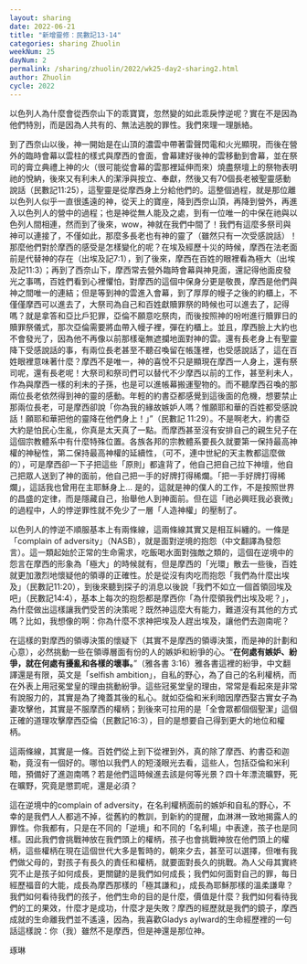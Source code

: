 ```yaml
---
layout: sharing
date: 2022-06-21
title: "新增靈修：民數記13-14"
categories: sharing Zhuolin
weekNum: 25
dayNum: 2
permalink: /sharing/zhuolin/2022/wk25-day2-sharing2.html
author: Zhuolin
cycle: 2022
---  
```


以色列人為什麼會從西奈山下的乖寶寶，忽然變的如此乖戾悖逆呢？實在不是因為他們特別，而是因為人共有的、無法逃脫的罪性。我們來理一理脈絡。

到了西奈山以後，神一開始是在山頂的濃雲中帶著雷聲閃電和火光顯現，而後在營外的臨時會幕以雲柱的樣式與摩西的會面，會幕建好後神的雲移動到會幕，並在祭司的膏立典禮上神的火（很可能從會幕的雲那裡延伸而來）燒盡祭壇上的祭物表明祂的悅納，後來又有利未人的潔淨與按立、奉獻，然後又有70個長老被聖靈感動說話（民數記11:25），這聖靈是從摩西身上分給他們的。這整個過程，就是那位離以色列人似乎一直很遙遠的神，從天上的寶座，降到西奈山頂，再降到營外，再進入以色列人的營中的過程；也是神從無人能及之處，到有一位唯一的中保在祂與以色列人間相連，然而到了後來，wow，神就在我們中間了！我們有這麼多祭司與神可以連接了，不僅如此，那麼多長老也有神的靈了（雖然只有一次受感說話）！那麼他們對於摩西的感受是怎樣變化的呢？在埃及經歷十災的時候，摩西在法老面前是代替神的存在（出埃及記7:1），到了後來，摩西在百姓的眼裡看為極大（出埃及記11:3）；再到了西奈山下，摩西常去營外臨時會幕與神見面，還記得他面皮發光之事嗎，百姓們看到心裡懼怕，對摩西的這個中保身分更是敬畏，摩西是他們與神之間唯一的連結；但是等到神的雲進入會幕，到了厚厚的幔子之後的約櫃上，不僅僅摩西可以進去了，大祭司為自己和百姓獻贖罪祭的時候也可以進去了，記得嗎？就是拿答和亞比戶犯罪，亞倫不願意吃祭肉，而後按照神的吩咐進行贖罪日的贖罪祭儀式，那次亞倫需要將血帶入幔子裡，彈在約櫃上。並且，摩西臉上大約也不會發光了，因為他不再像以前那樣毫無遮攔地面對神的雲。還有長老身上有聖靈降下受感說話的事，有兩位長老甚至不聽召喚留在帳篷裡，也受感說話了，這在百姓眼裡意味著什麼？摩西不是唯一，神的喜悅不只是顯現在摩西一人身上，還有祭司呢，還有長老呢！大祭司和祭司們可以替代不少摩西以前的工作，甚至利未人，作為與摩西一樣的利未的子孫，也是可以進帳幕搬運聖物的。而不聽摩西召喚的那兩位長老依然得到神的靈的感動。年輕的約書亞都感覺到這後面的危機，想要禁止那兩位長老，可是摩西卻說「你為我的緣故嫉妒人嗎？惟願耶和華的百姓都受感說話！願耶和華把他的靈降在他們身上！」”（民數記‬ ‭11:29‬）。不是啊老大，約書亞大約是怕民心生亂，你真是太天真了一點。而摩西甚至沒有安排自己的親生兒子在這個宗教體系中有什麼特殊位置。各族各邦的宗教體系要長久就要第一保持最高神權的神秘性，第二保持最高神權的延續性，（可不，連中世紀的天主教都這麼做的），可是摩西卻一下子把這些「原則」都違背了，他自己把自己拉下神壇，他自己把眾人送到了神的面前，他自己把一手的好牌打得稀爛。「把一手好牌打得稀爛」，這話我也曾用在主耶穌身上… 是的，這就是神的僕人的工作，不是按照世界的昌盛的定律，而是隱藏自己，抬舉他人到神面前。但在這「祂必興旺我必衰微」的過程中，人的悖逆罪性就不免少了一層「人造神權」的壓制了。

以色列人的悖逆不順服基本上有兩條線，這兩條線其實又是相互糾纏的。一條是「complain of adversity」（NASB），就是面對逆境的抱怨（中文翻譯為發怨言）。這一類起始於正常的生命需求，吃飯喝水面對強敵之類的，這個在逆境中的怨言在摩西的形象為「極大」的時候就有，但是摩西的「光環」散去一些後，百姓就更加激烈地懷疑他的領導的正確性。於是從沒有肉吃而抱怨「我們為什麼出埃及」（民數記11:20），到後來聽到探子的消息以後說「我們不如立一個首領回埃及吧」（民數記14:4），基本上每次的抱怨都是摩西你「為什麼領我們出埃及呢？」，為什麼做出這樣讓我們受苦的決策呢？既然神這麼大有能力，難道沒有其他的方式嗎？比如，我想像的啊：你為什麼不求神把埃及人趕出埃及，讓他們去迦南呢？

在這樣的對摩西的領導決策的懷疑下（其實不是摩西的領導決策，而是神的計劃和心意），必然挑動一些在領導層面有份的人的嫉妒和紛爭的心。“**在何處有嫉妒、紛爭，就在何處有擾亂和各樣的壞事。**”（雅各書‬ ‭3:16‬）雅各書這裡的紛爭，中文翻譯還是有限，英文是「selfish ambition」，自私的野心，為了自己的名利權柄，而在外表上用冠冕堂皇的理由挑動紛爭。這些冠冕堂皇的理由，常常是看起來是非常有說服力的，其實是為了掩蓋其後的私心。就如亞倫和米利暗因摩西娶古實女子為妻攻擊他，其實是不服摩西的權柄；到後來可拉用的是「全會眾都個個聖潔」這個正確的道理攻擊摩西亞倫（民數記16:3），目的是想要自己得到更大的地位和權柄。

這兩條線，其實是一條。百姓們從上到下從裡到外，真的除了摩西、約書亞和迦勒，竟沒有一個好的。哪怕以我們人的短淺眼光去看，這些人，包括亞倫和米利暗，預備好了進迦南嗎？若是他們這時候進去該是何等光景？四十年漂流曠野，死在曠野，究竟是懲罰呢，還是必須？

這在逆境中的complain of adversity，在名利權柄面前的嫉妒和自私的野心，不幸的是我們人人都逃不掉，從舊約的教訓，到新約的提醒，血淋淋一致地揭露人的罪性。你我都有，只是在不同的「逆境」和不同的「名利場」中表達，孩子也是同樣。因此我們會挑戰神放在我們頭上的權柄，孩子也會挑戰神放在他們頭上的權柄，這些權柄在現在這個世代大多是暫時的，朝來夕去，甚至可以選擇，但唯有我們做父母的，對孩子有長久的責任和權柄，就要面對長久的挑戰。為人父母其實終究不止是孩子如何成長，更關鍵的是我們如何成長；我們如何面對自己的罪，每日經歷福音的大能，成長為摩西那樣的「極其謙和」，成長為耶穌那樣的溫柔謙卑？我們如何看待我們的孩子，他們生命的目的是什麼，價值是什麼？我們如何看待我們的工的果效，什麼才是成功，什麼才是失敗？摩西的經歷就是我們的鏡子，摩西成就的生命離我們並不遙遠，因為，我喜歡Gladys aylward的生命經歷裡的一句話這樣說：你（我）雖然不是摩西，但是神還是那位神。

琢琳
